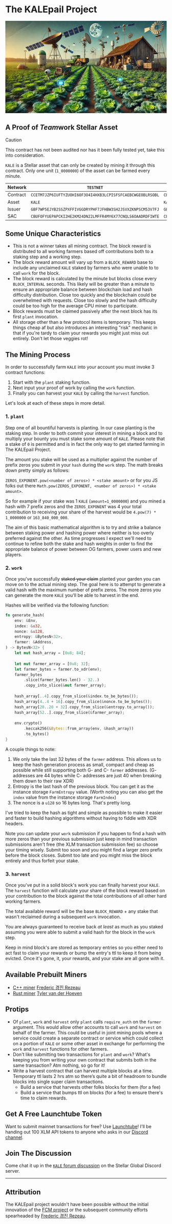 # The KALEpail Project

![](./assets/farm.webp)

<!-- <details closed>
<summary><strong>Origins: A Short Story</strong></summary>
TODO
</details> -->

## A Proof of <i>Team</i>work Stellar Asset

> [!CAUTION]
> This contract has not been audited nor has it been fully tested yet, take this into consideration.

`KALE` is a Stellar asset that can only be created by mining it through this contract. Only one unit (`1_0000000`) of the asset can be farmed every minute.

Network | `TESTNET` | `MAINNET`
--- | --- | --- 
Contract | `CCETM7JZP6IUFTYZUOHI6OF3O4I4HXB3LCPISFSFCAEBCWGEOBLRSOBL` | `CDL74RF5BLYR2YBLCCI7F5FB6TPSCLKEJUBSD2RSVWZ4YHF3VMFAIGWA` 
Asset | `KALE` | `KALE`
Issuer | `GBF7WP5EJYB2SSZPXFFIVGGDRYPHF7JFHBW3SH2JSVXZKNPSCM53V7FJ` | `GBDVX4VELCDSQ54KQJYTNHXAHFLBCA77ZY2USQBM4CSHTTV7DME7KALE`
SAC | `CBUFOFYUEPAPCKI2HE2KM24DN22LMFFR4MY6X77CNQLS6OAADRDFIWTE` | `CB23WRDQWGSP6YPMY4UV5C4OW5CBTXKYN3XEATG7KJEZCXMJBYEHOUOV`

## Some Unique Characteristics 
* This is not a winner takes all mining contract. The block reward is distributed to all working farmers based off contributions both to a staking step and a working step.
* The block reward amount will vary up from a `BLOCK_REWARD` base to include any unclaimed `KALE` staked by farmers who were unable to to call `work` for the block.
* The block reward is calculated by the minute but blocks close every `BLOCK_INTERVAL` seconds. This likely will be greater than a minute to ensure an appropriate balance between blockchain load and hash difficulty distribution. Close too quickly and the blockchain could be overwhelmed with requests. Close too slowly and the hash difficulty could be too high for the average CPU miner to participate.
* Block rewards must be claimed passively after the next block has its first `plant` invocation.
* All storage other than a few protocol items is temporary. This keeps things cheap af but also introduces an interesting "risk" mechanic in that if you're tardy to claim your rewards you might just miss out entirely. Don't let those veggies rot!

## The Mining Process

In order to successfully farm `KALE` into your account you must invoke 3 contract functions:
1. Start with the `plant` staking function.
2. Next input your proof of work by calling the `work` function.
3. Finally you can harvest your `KALE` by calling the `harvest` function.

Let's look at each of these steps in more detail.

### 1. `plant`
Step one of all bountiful harvests is planting. In our case planting is the staking step. In order to both commit your interest in mining a block and to multiply your bounty you must stake some amount of `KALE`. Please note that a stake of `0` is permitted and is in fact the only way to get started farming in The KALEpail Project.

The amount you stake will be used as a multiplier against the number of prefix zeros you submit in your `hash` during the `work` step. The math breaks down pretty simply as follows:

`ZEROS_EXPONENT.pow(<number of zeros>) * <stake amount>`
or for you JS folks out there `Math.pow(ZEROS_EXPONENT, <number of zeros>) * <stake amount>`.

So for example if your stake was 1 `KALE` (`amount=1_0000000`) and you mined a hash with 7 prefix zeros and the `ZEROS_EXPONENT` was 4 your total contribution to receiving your share of the harvest would be `4.pow(7) * 1_0000000` or `163_840_000_000`.

The aim of this basic mathematical algorithm is to try and strike a balance between staking power and hashing power where neither is too overly preferred against the other. As time progresses I expect we'll need to continue to refine both the stake and hash weights in order to find the appropriate balance of power between OG farmers, power users and new players.

### 2. `work`

Once you've successfully ~~staked your claim~~ planted your garden you can move on to the actual mining step. The goal here is to attempt to generate a valid hash with the maximum number of prefix zeros. The more zeros you can generate the more `KALE` you'll be able to harvest in the end.

Hashes will be verified via the following function:

```rust
fn generate_hash(
    env: &Env,
    index: &u32,
    nonce: &u128,
    entropy: &BytesN<32>,
    farmer: &Address,
) -> BytesN<32> {
    let mut hash_array = [0u8; 84];

    let mut farmer_array = [0u8; 32];
    let farmer_bytes = farmer.to_xdr(env);
    farmer_bytes
        .slice(farmer_bytes.len() - 32..)
        .copy_into_slice(&mut farmer_array);

    hash_array[..4].copy_from_slice(&index.to_be_bytes());
    hash_array[4..4 + 16].copy_from_slice(&nonce.to_be_bytes());
    hash_array[20..20 + 32].copy_from_slice(&entropy.to_array());
    hash_array[52..].copy_from_slice(&farmer_array);

    env.crypto()
        .keccak256(&Bytes::from_array(env, &hash_array))
        .to_bytes()
}
```

A couple things to note:

1. We only take the last 32 bytes of the `farmer` address. This allows us to keep the hash generation process as small, compact and cheap as possible while still supporting both G- and C- `farmer` addresses. (G- addresses are 44 bytes while C- addresses are just 40 when breaking them down to their raw XDR)
2. Entropy is the last hash of the previous block. You can get it as the instance storage `FarmEntropy` value. (Worth noting you can also get the `index` value from the instance storage `FarmIndex`)
3. The nonce is a `u128` so 16 bytes long. That's pretty long.

I've tried to keep the hash as tight and simple as possible to make it easier and faster to build hashing algorithms without having to fiddle with XDR headers.

Note you can update your `work` submission if you happen to find a hash with more zeros than your previous submission just keep in mind transaction submissions aren't free (the XLM transaction submission fee) so choose your timing wisely. Submit too soon and you might find a larger zero prefix before the block closes. Submit too late and you might miss the block entirely and thus forfeit your stake.

### 3. `harvest`

Once you've put in a solid block's work you can finally harvest your `KALE`. The `harvest` function will calculate your share of the block reward based on your contribution to the block against the total contributions of all other hard working farmers.

The total available reward will be the base `BLOCK_REWARD` + any stake that wasn't reclaimed during a subsequent `work` invocation.

You are always guaranteed to receive back _at least_ as much as you staked assuming you were able to submit a valid hash for the block in the `work` step.

Keep in mind block's are stored as temporary entries so you either need to act fast to claim your rewards or bump the entry's ttl to keep it from being evicted. Once it's gone, it, your rewards, and your stake are all gone with it.

## Available Prebuilt Miners
* [C++ miner](https://github.com/FredericRezeau/kale-miner) [Frederic 경진 Rezeau](https://github.com/FredericRezeau)
* [Rust miner](https://github.com/kalepail/kale-farmer) [Tyler van der Hoeven](https://github.com/kalepail)

## Protips
* Of `plant`, `work` and `harvest` only `plant` calls `require_auth` on the `farmer` argument. This would allow other accounts to call `work` and `harvest` on behalf of the farmer. This could be useful in joint mining pools where a service could create a separate contract or service which could collect on a portion of `KALE` or some other asset in exchange for performing the `work` and `harvest` functions for other farmers.
* Don't like submitting two transactions for `plant` and `work`? What's keeping you from writing your own contract that submits both in the same transaction? Atm nothing, so go for it!
* Write a harvest contract that can harvest multiple blocks at a time. Temporary ttl lasts 2 hrs atm so there’s quite a bit of headroom to bundle blocks into single super claim transactions.
    * Build a service that harvests other folks blocks for them (for a fee)
    * Build a service that bumps ttl on blocks (for a fee) to ensure there's time to claim rewards.

## Get A Free Launchtube Token
Want to submit mainnet transactions for free? Use [Launchtube](https://github.com/stellar/launchtube)! I'll be handing out 100 XLM API tokens to anyone who asks in our [Discord channel](https://discord.com/channels/761985725453303838/1304843790351204403).

## Join The Discussion
Come chat it up in the [`KALE` forum discussion](https://discord.com/channels/761985725453303838/1304843790351204403) on the Stellar Global Discord server.

---

## Attribution
The KALEpail project wouldn't have been possible without the initial innovation of the [FCM project](https://github.com/Stellar-Corium/FCM-sc) or the subsequent community efforts spearheaded by [Frederic 경진 Rezeau](https://github.com/FredericRezeau/fcm-miner).
